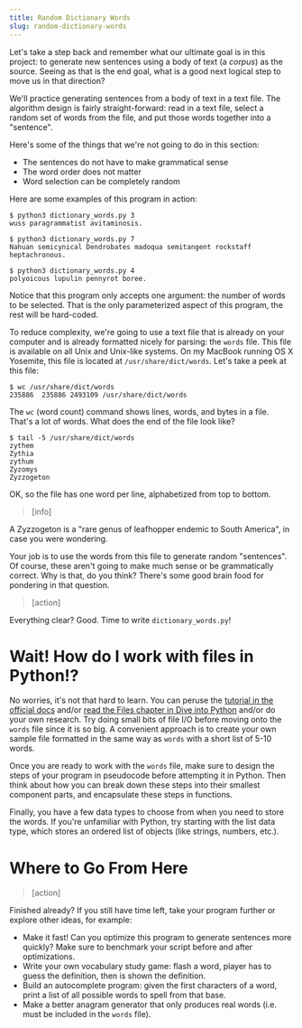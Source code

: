```yaml
---
title: Random Dictionary Words
slug: random-dictionary-words
---
```


Let's take a step back and remember what our ultimate goal is in this project: to generate new sentences using a body of text (a *corpus*) as the source. Seeing as that is the end goal, what is a good next logical step to move us in that direction?

We'll practice generating sentences from a body of text in a text file. The algorithm design is fairly straight-forward: read in a text file, select a random set of words from the file, and put those words together into a "sentence".

Here's some of the things that we're not going to do in this section:
- The sentences do not have to make grammatical sense
- The word order does not matter
- Word selection can be completely random

Here are some examples of this program in action:

	$ python3 dictionary_words.py 3
	wuss paragrammatist avitaminosis.

	$ python3 dictionary_words.py 7
	Nahuan semicynical Dendrobates madoqua semitangent rockstaff heptachronous.

	$ python3 dictionary_words.py 4
	polyoicous lupulin pennyrot boree.

Notice that this program only accepts one argument: the number of words to be selected. That is the only parameterized aspect of this program, the rest will be hard-coded.

To reduce complexity, we're going to use a text file that is already on your computer and is already formatted nicely for parsing: the `words` file. This file is available on all Unix and Unix-like systems. On my MacBook running OS X Yosemite, this file is located at `/usr/share/dict/words`. Let's take a peek at this file:

	$ wc /usr/share/dict/words
	235886  235886 2493109 /usr/share/dict/words

The `wc` (word count) command shows lines, words, and bytes in a file. That's a lot of words. What does the end of the file look like?

	$ tail -5 /usr/share/dict/words
	zythem
	Zythia
	zythum
	Zyzomys
	Zyzzogeton

OK, so the file has one word per line, alphabetized from top to bottom.

> [info]
>
A Zyzzogeton is a "rare genus of leafhopper endemic to South America", in case you were wondering.

Your job is to use the words from this file to generate random "sentences". Of course, these aren't going to make much sense or be grammatically correct. Why is that, do you think? There's some good brain food for pondering in that question.

> [action]
>
Everything clear? Good. Time to write `dictionary_words.py`!

Wait! How do I work with files in Python!?
==
No worries, it's not that hard to learn. You can peruse the [tutorial in the official docs](https://docs.python.org/3/tutorial/inputoutput.html) and/or [read the Files chapter in Dive into Python](http://www.diveintopython3.net/files.html) and/or do your own research. Try doing small bits of file I/O before moving onto the `words` file since it is so big. A convenient approach is to create your own sample file formatted in the same way as `words` with a short list of 5-10 words.

Once you are ready to work with the `words` file, make sure to design the steps of your program in pseudocode before attempting it in Python. Then think about how you can break down these steps into their smallest component parts, and encapsulate these steps in functions.

Finally, you have a few data types to choose from when you need to store the words. If you're unfamiliar with Python, try starting with the list data type, which stores an ordered list of objects (like strings, numbers, etc.).

Where to Go From Here
==

> [action]
>
Finished already? If you still have time left, take your program further or explore other ideas, for example:
- Make it fast! Can you optimize this program to generate sentences more quickly? Make sure to benchmark your script before and after optimizations.
- Write your own vocabulary study game: flash a word, player has to guess the definition, then is shown the definition.
- Build an autocomplete program: given the first characters of a word, print a list of all possible words to spell from that base.
- Make a better anagram generator that only produces real words (i.e. must be included in the `words` file).
